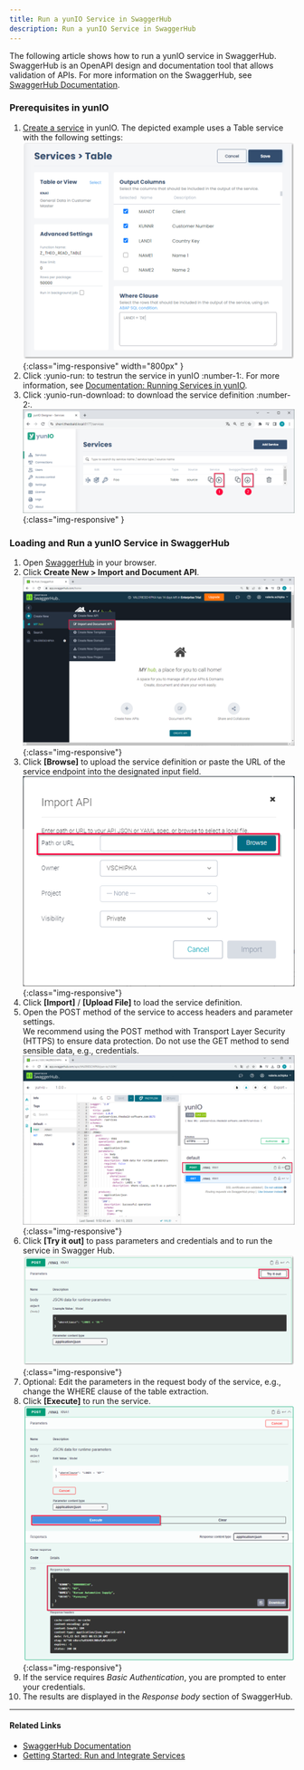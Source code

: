 ```yaml
---
title: Run a yunIO Service in SwaggerHub
description: Run a yunIO Service in SwaggerHub
---
```


The following article shows how to run a yunIO service in SwaggerHub.<br>
SwaggerHub is an OpenAPI design and documentation tool that allows validation of APIs.
For more information on the SwaggerHub, see [SwaggerHub Documentation](https://support.smartbear.com/swaggerhub/docs/).

### Prerequisites in yunIO

1. [Create a service](../getting-started.md/#create-a-service) in yunIO. The depicted example uses a Table service with the following settings:<br>
![Table-Extraction](../assets/images/yunio/articles/table-settings.png){:class="img-responsive" width="800px" }
2. Click :yunio-run: to testrun the service in yunIO :number-1:. For more information, see [Documentation: Running Services in yunIO](../documentation/run-services.md/#run-services-in-yunio).
3. Click :yunio-run-download: to download the service definition :number-2:.<br>
![yunio-Services-Function-Download](../assets/images/yunio/articles/yunio-run-services-function-download.png){:class="img-responsive" }

### Loading and Run a yunIO Service in SwaggerHub

1. Open [SwaggerHub](https://app.swaggerhub.com/home) in your browser.
2. Click **Create New > Import and Document API**.<br>
![Swagger-Hub-Load-Service-1](../assets/images/yunio/articles/swagger-hub-load.png){:class="img-responsive"}
3. Click **[Browse]** to upload the service definition or paste the URL of the service endpoint into the designated input field.<br>
![Swagger-Hub-Load-Service-2](../assets/images/yunio/articles/swagger-hub-load-body.png){:class="img-responsive"}
4. Click **[Import]** / **[Upload File]** to load the service definition. 
5. Open the POST method of the service to access headers and parameter settings.<br>
We recommend using the POST method with Transport Layer Security (HTTPS) to ensure data protection. 
Do not use the GET method to send sensible data, e.g., credentials.<br>
![Swagger-Hub-Loaded](../assets/images/yunio/articles/swagger-hub-loaded.png){:class="img-responsive"}
6. Click **[Try it out]** to pass parameters and credentials and to run the service in Swagger Hub.<br>
![Swagger-Hub-Try](../assets/images/yunio/articles/swagger-hub-try.png){:class="img-responsive"}
7. Optional: Edit the parameters in the request body of the service, e.g., change the WHERE clause of the table extraction. 
8. Click **[Execute]** to run the service.<br>
![Swagger-Hub-Results](../assets/images/yunio/articles/swagger-hub-results.png){:class="img-responsive"}
9. If the service requires *Basic Authentication*, you are prompted to enter your credentials.
10. The results are displayed in the *Response body* section of SwaggerHub.


******

#### Related Links
- [SwaggerHub Documentation](https://support.smartbear.com/swaggerhub-explore/docs/en/get-started.html)
- [Getting Started: Run and Integrate Services](../getting-started.md/#run-and-integrate-services)
